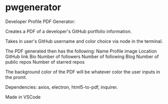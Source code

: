 # pwgenerator

Developer Profile PDF Generator:

Creates a PDF of a developer's GitHub portfolio information.

Takes in user's GitHub username and color choice via node in the terminal.

The PDF generated then has the following:
  Name
  Profile image
  Location
  GitHub link
  Bio
  Number of followers
  Number of following
  Blog
  Number of public repos
  Number of starred repos
  
The background color of the PDF will be whatever color the user inputs in the promt.

Dependencies: axios, electron, html5-to-pdf, inquirer.

Made in VSCode

